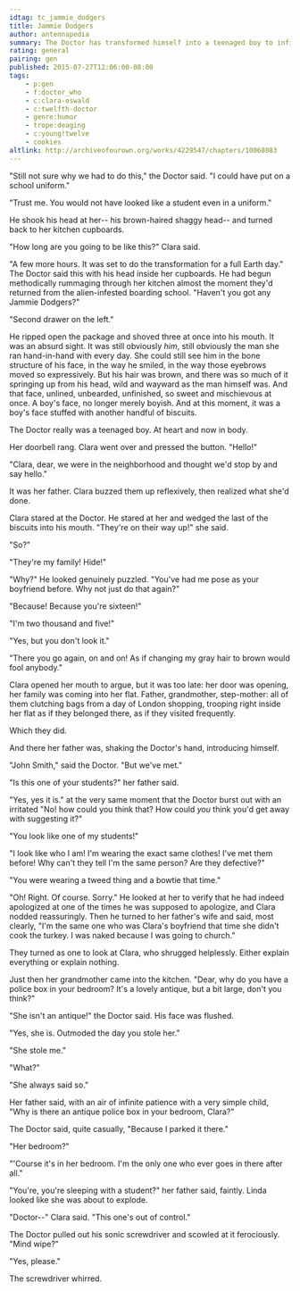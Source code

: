 ```yaml
---
idtag: tc_jammie_dodgers
title: Jammie Dodgers
author: antennapedia
summary: The Doctor has transformed himself into a teenaged boy to infiltrate a school. It doesn't wear off immediately. HIJINX ENSUE.
rating: general
pairing: gen
published: 2015-07-27T12:06:00-08:00
tags:
    - p:gen
    - f:doctor_who
    - c:clara-oswald
    - c:twelfth-doctor
    - genre:humor
    - trope:deaging
    - c:young!twelve
    - cookies
altlink: http://archiveofourown.org/works/4229547/chapters/10068083
---
```

"Still not sure why we had to do this," the Doctor said. "I could have put on a school uniform."

"Trust me. You would not have looked like a student even in a uniform."

He shook his head at her-- his brown-haired shaggy head-- and turned back to her kitchen cupboards.

"How long are you going to be like this?" Clara said.

"A few more hours. It was set to do the transformation for a full Earth day." The Doctor said this with his head inside her cupboards. He had begun methodically rummaging through her kitchen almost the moment they'd returned from the alien-infested boarding school. "Haven't you got any Jammie Dodgers?"

"Second drawer on the left."

He ripped open the package and shoved three at once into his mouth. It was an absurd sight. It was still obviously *him*, still obviously the man she ran hand-in-hand with every day. She could still see him in the bone structure of his face, in the way he smiled, in the way those eyebrows moved so expressively. But his hair was brown, and there was so much of it springing up from his head, wild and wayward as the man himself was. And that face, unlined, unbearded, unfinished, so sweet and mischievous at once. A boy's face, no longer merely boyish. And at this moment, it was a boy's face stuffed with another handful of biscuits.

The Doctor really was a teenaged boy. At heart and now in body.

Her doorbell rang. Clara went over and pressed the button. "Hello!"

"Clara, dear, we were in the neighborhood and thought we'd stop by and say hello."

It was her father. Clara buzzed them up reflexively, then realized what she'd done.

Clara stared at the Doctor. He stared at her and wedged the last of the biscuits into his mouth. "They're on their way up!" she said.

"So?"

"They're my family! Hide!"

"Why?" He looked genuinely puzzled. "You've had me pose as your boyfriend before. Why not just do that again?"

"Because! Because you're sixteen!"

"I'm two thousand and five!"

"Yes, but you don't look it."

"There you go again, on and on! As if changing my gray hair to brown would fool anybody."

Clara opened her mouth to argue, but it was too late: her door was opening, her family was coming into her flat. Father, grandmother, step-mother: all of them clutching bags from a day of London shopping, trooping right inside her flat as if they belonged there, as if they visited frequently.

Which they did.

And there her father was, shaking the Doctor's hand, introducing himself.

"John Smith," said the Doctor. "But we've met."

"Is this one of your students?" her father said.

"Yes, yes it is." at the very same moment that the Doctor burst out with an irritated "No! how could you think that? How could *you* think you'd get away with suggesting it?"

"You look like one of my students!"

"I look like who I am! I'm wearing the exact same clothes! I've met them before! Why can't they tell I'm the same person? Are they defective?"

"You were wearing a tweed thing and a bowtie that time."

"Oh! Right. Of course. Sorry." He looked at her to verify that he had indeed apologized at one of the times he was supposed to apologize, and Clara nodded reassuringly. Then he turned to her father's wife and said, most clearly, "I'm the same one who was Clara's boyfriend that time she didn't cook the turkey. I was naked because I was going to church."

They turned as one to look at Clara, who shrugged helplessly. Either explain everything or explain nothing.

Just then her grandmother came into the kitchen. "Dear, why do you have a police box in your bedroom? It's a lovely antique, but a bit large, don't you think?"

"She isn't an antique!" the Doctor said. His face was flushed.

"Yes, she is. Outmoded the day you stole her."

"She stole me."

"What?"

"She always said so."

Her father said, with an air of infinite patience with a very simple child, "Why is there an antique police box in your bedroom, Clara?"

The Doctor said, quite casually, "Because I parked it there."

"Her bedroom?"

"'Course it's in her bedroom. I'm the only one who ever goes in there after all."

"You're, you're sleeping with a student?" her father said, faintly. Linda looked like she was about to explode.

"Doctor--" Clara said. "This one's out of control."

The Doctor pulled out his sonic screwdriver and scowled at it ferociously. "Mind wipe?"

"Yes, please."

The screwdriver whirred.

